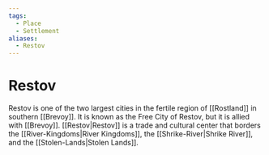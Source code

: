 ```yaml
---
tags:
  - Place
  - Settlement
aliases:
  - Restov
---
```

# Restov
Restov is one of the two largest cities in the fertile region of [[Rostland]] in southern [[Brevoy]]. It is known as the Free City of Restov, but it is allied with [[Brevoy]]. [[Restov|Restov]] is a trade and cultural center that borders the [[River-Kingdoms|River Kingdoms]], the [[Shrike-River|Shrike River]], and the [[Stolen-Lands|Stolen Lands]].